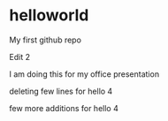 # helloworld
My first github repo

Edit 2

I am doing this for my office presentation

deleting few lines for hello 4

few more additions for hello 4

